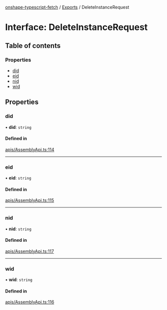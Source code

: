 [onshape-typescript-fetch](../README.md) / [Exports](../modules.md) / DeleteInstanceRequest

# Interface: DeleteInstanceRequest

## Table of contents

### Properties

- [did](DeleteInstanceRequest.md#did)
- [eid](DeleteInstanceRequest.md#eid)
- [nid](DeleteInstanceRequest.md#nid)
- [wid](DeleteInstanceRequest.md#wid)

## Properties

### did

• **did**: `string`

#### Defined in

[apis/AssemblyApi.ts:114](https://github.com/toebes/onshape-typescript-fetch/blob/3e11ae1/apis/AssemblyApi.ts#L114)

___

### eid

• **eid**: `string`

#### Defined in

[apis/AssemblyApi.ts:115](https://github.com/toebes/onshape-typescript-fetch/blob/3e11ae1/apis/AssemblyApi.ts#L115)

___

### nid

• **nid**: `string`

#### Defined in

[apis/AssemblyApi.ts:117](https://github.com/toebes/onshape-typescript-fetch/blob/3e11ae1/apis/AssemblyApi.ts#L117)

___

### wid

• **wid**: `string`

#### Defined in

[apis/AssemblyApi.ts:116](https://github.com/toebes/onshape-typescript-fetch/blob/3e11ae1/apis/AssemblyApi.ts#L116)
